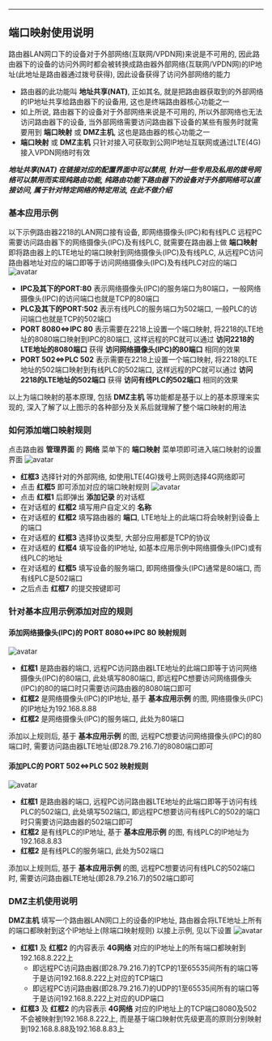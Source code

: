 ***
## 端口映射使用说明
路由器LAN网口下的设备对于外部网络(互联网/VPDN网)来说是不可用的, 因此路由器下的设备的访问外网时都会被转换成路由器外部网络(互联网/VPDN网)的IP地址(此地址是路由器通过拨号获得), 因此设备获得了访问外部网络的能力
- 路由器的此功能叫 **地址共享(NAT)**, 正如其名, 就是把路由器获取到的外部网络的IP地址共享给路由器下的设备用, 这也是终端路由器核心功能之一
- 如上所说, 路由器下的设备对于外部网络来说是不可用的, 所以外部网络也无法访问路由器下的设备, 当外部网络需要访问路由器下设备的某些有服务时就需要用到 **端口映射** 或 **DMZ主机**, 这也是路由器的核心功能之一
- **端口映射** 或 **DMZ主机** 只针对接入可获取到公网IP地址互联网或通过LTE(4G)接入VPDN网络时有效

***地址共享(NAT) 在链接对应的配置界面中可以禁用, 针对一些专用及私用的拨号网络可以禁用而实现纯路由功能, 纯路由功能下路由器下的设备对于外部网络可以直接访问, 属于针对特定网络的特定用法, 在此不做介绍***

### 基本应用示例
以下示例路由器2218的LAN网口接有设备, 即网络摄像头(IPC)和有线PLC
远程PC需要访问路由器下的网络摄像头(IPC)及有线PLC, 就需要在路由器上做 **端口映射**
即将路由器上的LTE地址的端口映射到网络摄像头(IPC)及有线PLC, 从远程PC访问路由器地址对应的端口即等于访问网络摄像头(IPC)及有线PLC对应的端口
![avatar](./portmap_frame.png) 
- **IPC及其下的PORT:80** 表示网络摄像头(IPC)的服务端口为80端口，一般网络摄像头(IPC)的访问端口也就是TCP的80端口
- **PLC及其下的PORT:502** 表示有线PLC的服务端口为502端口, 一般PLC的访问端口也就是TCP的502端口
- **PORT 8080<=>IPC 80** 表示需要在2218上设置一个端口映射, 将2218的LTE地址的8080端口映射到IPC的80端口, 这样远程的PC就可以通过 **访问2218的LTE地址的8080端口** 获得 **访问网络摄像头(IPC)的80端口** 相同的效果
- **PORT 502<=>PLC 502** 表示需要在2218上设置一个端口映射, 将2218的LTE地址的502端口映射到有线PLC的502端口, 这样远程的PC就可以通过 **访问2218的LTE地址的502端口** 获得 **访问有线PLC的502端口** 相同的效果

以上为端口映射的基本原理, 包括 **DMZ主机** 等功能都是基于以上的基本原理来实现的, 深入了解了以上图示的各种部分及关系后就理解了整个端口映射的用法


### 如何添加端口映射规则
点击路由器 **管理界面** 的 **网络** 菜单下的 **端口映射** 菜单项即可进入端口映射的设置界面
![avatar](./portmap_webpage.png)  
- **红框3** 选择针对的外部网络, 如使用LTE(4G)拨号上网则选择4G网络即可
- 点击 **红框5** 即可添加对应的端口映射规则
![avatar](./portmap_add.png)  
- 点击 **红框1** 后即弹出 **添加记录** 的对话框
- 在对话框的 **红框2** 填写用户自定义的 **名称** 
- 在对话框的 **红框2** 填写路由器的 **端口**, LTE地址上的此端口将会映射到设备上的端口
- 在对话框的 **红框3** 选择协议类型, 大部分应用都是TCP的协议
- 在对话框的 **红框4** 填写设备的IP地址, 如基本应用示例中网络摄像头(IPC)或有线PLC的地址
- 在对话框的 **红框5** 填写设备的服务端口, 即网络摄像头(IPC)通常是80端口, 而有线PLC是502端口
- 之后点击 **红框7** 的提交按键即可


### 针对基本应用示例添加对应的规则

#### 添加网络摄像头(IPC)的 **PORT 8080<=>IPC 80** 映射规则
![avatar](./端口映射使用说明-IPC.png)  
- **红框1** 是路由器的端口, 远程PC访问路由器LTE地址的此端口即等于访问网络摄像头(IPC)的80端口, 此处填写8080端口, 即远程PC想要访问网络摄像头(IPC)的80的端口时只需要访问路由器的8080端口即可
- **红框2** 是网络摄像头(IPC)的IP地址, 基于 **基本应用示例** 的图, 网络摄像头(IPC)的IP地址为192.168.8.88
- **红框2** 是网络摄像头(IPC)的服务端口, 此处为80端口

添加以上规则后, 基于 **基本应用示例** 的图, 远程PC想要访问网络摄像头(IPC)的80端口时, 需要访问路由器LTE地址(即28.79.216.7)的8080端口即可


#### 添加PLC的 **PORT 502<=>PLC 502** 映射规则
![avatar](./portmap_plc.png) 
- **红框1** 是路由器的端口, 远程PC访问路由器LTE地址的此端口即等于访问有线PLC的502端口, 此处填写502端口, 即远程PC想要访问有线PLC的502的端口时只需要访问路由器的502端口即可
- **红框2** 是有线PLC的IP地址, 基于 **基本应用示例** 的图, 有线PLC的IP地址为192.168.8.83
- **红框2** 是有线PLC的服务端口, 此处为502端口

添加以上规则后, 基于 **基本应用示例** 的图, 远程PC想要访问有线PLC的502端口时, 需要访问路由器LTE地址(即28.79.216.7)的502端口即可


### DMZ主机使用说明

**DMZ主机** 填写一个路由器LAN网口上的设备的IP地址, 路由器会将LTE地址上所有的端口都映射到这个IP地址上(除端口映射规则)
以接上示例, 见以下设置
![avatar](./portmap_dmz.png) 

- **红框1** 及 **红框2** 的内容表示 **4G网络** 对应的IP地址上的所有端口都映射到192.168.8.222上
    - 即远程PC访问路由器(即28.79.216.7)的TCP的1至65535间所有的端口等于是访问192.168.8.222上对应的TCP端口
    - 即远程PC访问路由器(即28.79.216.7)的UDP的1至65535间所有的端口等于是访问192.168.8.222上对应的UDP端口
- **红框3** 及 **红框2** 的内容表示 **4G网络** 对应的IP地址上的TCP端口8080及502不会被映射到192.168.8.222上, 而是基于端口映射优先级更高的原则分别映射到192.168.8.88及192.168.8.83上
